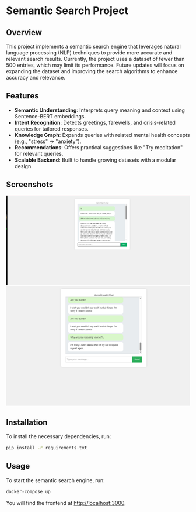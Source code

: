 # Semantic Search Project

## Overview
This project implements a semantic search engine that leverages natural language processing (NLP) techniques to provide more accurate and relevant search results. Currently, the project uses a dataset of fewer than 500 entries, which may limit its performance. Future updates will focus on expanding the dataset and improving the search algorithms to enhance accuracy and relevance.

## Features
- **Semantic Understanding**: Interprets query meaning and context using Sentence-BERT embeddings.
- **Intent Recognition**: Detects greetings, farewells, and crisis-related queries for tailored responses.
- **Knowledge Graph**: Expands queries with related mental health concepts (e.g., "stress" → "anxiety").
- **Recommendations**: Offers practical suggestions like "Try meditation" for relevant queries.
- **Scalable Backend**: Built to handle growing datasets with a modular design.

## Screenshots
![Screenshot 1](s1.png)
![Screenshot 2](s2.png)

## Installation
To install the necessary dependencies, run:
```bash
pip install -r requirements.txt
```

## Usage
To start the semantic search engine, run:
```bash
docker-compose up
```
You will find the frontend at [http://localhost:3000](http://localhost:3000).

